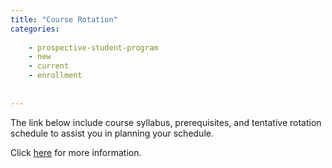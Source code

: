 ```yaml
---
title: "Course Rotation"
categories:
   
    - prospective-student-program
    - new
    - current
    - enrollment
    
    
---
```


The link below include course syllabus, prerequisites, and tentative rotation schedule to assist you in planning your schedule.

Click [here](https://semo-cscy.notion.site/Course-Rotation-core-courses-dc25cdff0bff4fc9a6df6b871cd932ac) for more information.
